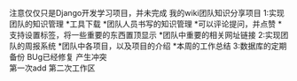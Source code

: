注意仅仅只是Django开发学习项目，并未完成
我的wiki团队知识分享项目
1:实现团队的知识管理
	*工具下载
	*团队人员书写的知识管理
		*可以评论提问，并点赞
		*支持设置标签，将一些重要的东西置顶显示
	*团队中重要的相关网址链接
2:实现团队的周报系统
	*团队中各项目，以及项目的介绍
	*本周的工作总结
3:数据库的定期备份
BUg已经修复
产生冲突	
第一次add
第二次工作区

